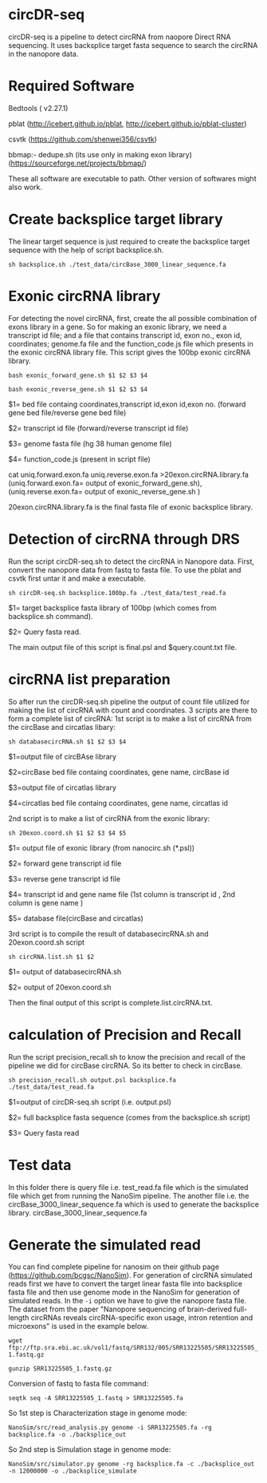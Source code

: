 # circDR-seq
circDR-seq is a pipeline to detect circRNA from naopore Direct RNA sequencing. It uses backsplice target fasta sequence to search the circRNA in the nanopore data.

# Required Software
Bedtools ( v2.27.1)

pblat (http://icebert.github.io/pblat, http://icebert.github.io/pblat-cluster)

csvtk (https://github.com/shenwei356/csvtk)

bbmap:- dedupe.sh (its use only in making exon library)(https://sourceforge.net/projects/bbmap/)

These all software are executable to path. Other version of softwares might also work.

# Create backsplice target library
The linear target sequence is just required to create the backsplice target sequence with the help of script backsplice.sh. 

`sh backsplice.sh ./test_data/circBase_3000_linear_sequence.fa`

# Exonic circRNA library
For detecting the novel circRNA, first, create the all possible combination of exons library in a gene. So for making an exonic library, we need a transcript id file; and a file that contains transcript id, exon no., exon id, coordinates; genome.fa file and the function_code.js file which presents in the exonic circRNA library file.
This script gives the 100bp exonic circRNA library.

`bash exonic_forward_gene.sh $1 $2 $3 $4`

`bash exonic_reverse_gene.sh $1 $2 $3 $4`

$1= bed file containg coordinates,transcript id,exon id,exon no. (forward gene bed file/reverse gene bed file)

$2= transcript id file (forward/reverse transcript id file)

$3= genome fasta file (hg 38 human genome file)

$4= function_code.js (present in script file)

cat uniq.forward.exon.fa uniq.reverse.exon.fa >20exon.circRNA.library.fa (uniq.forward.exon.fa= output of exonic_forward_gene.sh), (uniq.reverse.exon.fa= output of exonic_reverse_gene.sh )

20exon.circRNA.library.fa is the final fasta file of exonic backsplice library. 

# Detection of circRNA through DRS
Run the script circDR-seq.sh to detect the circRNA in Nanopore data. First, convert the nanopore data from fastq to fasta file. To use the pblat and csvtk first untar it and make a executable.

`sh circDR-seq.sh backsplice.100bp.fa ./test_data/test_read.fa`

$1= target backsplice fasta library of 100bp (which comes from backsplice.sh command).

$2= Query fasta read.

The main output file of this script is final.psl and $query.count.txt file.

# circRNA list preparation
So after run the circDR-seq.sh pipeline the output of count file utilized for making the list of circRNA with count and coordinates. 3 scripts are there to form a complete list of circRNA:
1st script is to make a list of circRNA from the circBase and circatlas libary:

`sh databasecircRNA.sh $1 $2 $3 $4`

$1=output file of circBAse library 

$2=circBase bed file containg coordinates, gene name, circBase id 

$3=output file of circatlas library 

$4=circatlas bed file containg coordinates, gene name, circatlas id

2nd script is to make a list of circRNA from the exonic library:

`sh 20exon.coord.sh $1 $2 $3 $4 $5`

$1= output file of exonic library (from nanocirc.sh (*.psl))

$2= forward gene transcript id file

$3= reverse gene transcript id file

$4= transcript id and gene name file (1st column is transcript id , 2nd column is gene name )

$5= database file(circBase and circatlas)

3rd script is to compile the result of databasecircRNA.sh and 20exon.coord.sh script 

`sh circRNA.list.sh $1 $2`

$1= output of databasecircRNA.sh

$2= output of 20exon.coord.sh

Then the final output of this script is complete.list.circRNA.txt.

# calculation of Precision and Recall
Run the script precision_recall.sh to know the precision and recall of the pipeline we did for circBase circRNA. So its better to check in circBase.

`sh precision_recall.sh output.psl backsplice.fa ./test_data/test_read.fa`

$1=output of circDR-seq.sh script (i.e. output.psl)

$2= full backsplice fasta sequence (comes from the backsplice.sh script)

$3= Query fasta read

# Test data
In this folder there is query file i.e. test_read.fa file which is the simulated file which get from running the NanoSim pipeline. The another file i.e. the circBase_3000_linear_sequence.fa which is used to generate the backsplice library. circBase_3000_linear_sequence.fa

# Generate the simulated read
You can find complete pipeline for nanosim on their github page (https://github.com/bcgsc/NanoSim). For generation of circRNA simulated reads first we have to convert the target linear fasta file into backsplice fasta file and then use genome mode in the NanoSim for generation of simulated reads. In the `-i` option we have to give the nanopore fasta file. The dataset from the paper "Nanopore sequencing of brain-derived full-length circRNAs reveals circRNA-specific exon usage, intron retention and microexons" is used in the example below.

`wget ftp://ftp.sra.ebi.ac.uk/vol1/fastq/SRR132/005/SRR13225505/SRR13225505_1.fastq.gz`

`gunzip SRR13225505_1.fastq.gz`

Conversion of fastq to fasta file command:

`seqtk seq -A SRR13225505_1.fastq > SRR13225505.fa` 

So 1st step is Characterization stage in genome mode:

`NanoSim/src/read_analysis.py genome -i SRR13225505.fa -rg backsplice.fa -o ./backsplice_out`

So 2nd step is Simulation stage in genome mode:

`NanoSim/src/simulator.py genome -rg backsplice.fa -c ./backsplice_out -n 12000000 -o ./backsplice_simulate`
